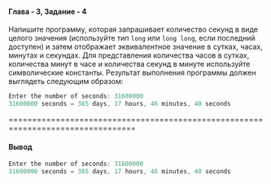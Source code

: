 #### Глава - 3, Задание - 4 ####

Напишите программу, которая запрашивает количество секунд в виде целого
значения (используйте тип ```long``` или ```long long```, если последний доступен) и
затем отображает эквивалентное значение в сутках, часах, минутах и секундах.
Для представления количества часов в сутках, количества минут в часе и
количества секунд в минуте используйте символические константы. Результат
выполнения программы должен выглядеть следующим образом:
```objectivec
Enter the number of seconds: 31600000 
31600000 seconds = 365 days, 17 hours, 46 minutes, 40 seconds 
```

=================================================================================
#### Вывод ####
```objectivec
Enter the number of seconds: 31600000
31600000 seconds = 365 days, 17 hours, 46 minutes, 40 seconds
```
